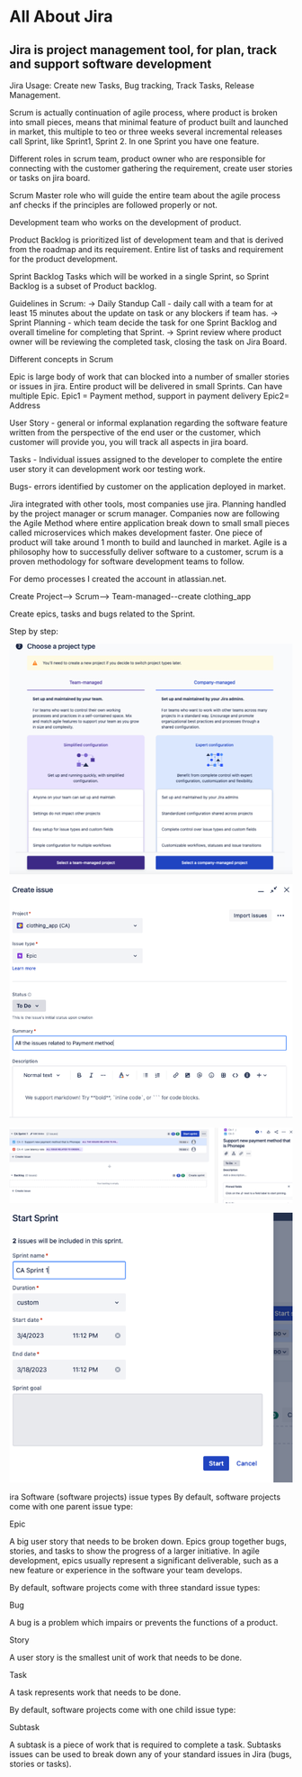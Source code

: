 # All About Jira

## Jira is project management tool, for plan, track and support software development

Jira Usage:
Create new Tasks, Bug tracking, Track Tasks, Release Management.

Scrum is actually continuation of agile process, where product is broken into small pieces, means that minimal feature of product built and launched in market, this multiple to teo or three weeks several incremental releases call Sprint, like Sprint1, Sprint 2.
In one Sprint you have one feature.

Different roles in scrum team, product owner who are responsible for connecting with the customer gathering the requirement, create user stories or tasks on jira board.

Scrum Master role who will guide the entire team about the agile process anf checks if the principles are followed properly or not.

Development team who works on the development of product.

Product Backlog is prioritized list of development team and that is derived from the roadmap and its requirement. Entire list of tasks and requirement for the product development. 

Sprint Backlog Tasks which will be worked in a single Sprint, so Sprint Backlog is a subset of Product backlog.

Guidelines in Scrum:
-> Daily Standup Call - daily call with a team for at least 15 minutes about the update on task or any blockers if team has.
-> Sprint Planning - which team decide the task for one Sprint Backlog and overall timeline for completing that Sprint.
-> Sprint review where product owner will be reviewing the completed task, closing the task on Jira Board.

Different concepts in Scrum

Epic is large body of work that can blocked into a number of smaller stories or issues in jira. Entire product will be delivered in small Sprints. Can have multiple Epic.
Epic1 = Payment method, support in payment delivery
Epic2= Address

User Story - general or informal explanation regarding the software feature written from the perspective of the end user or the customer, which customer will provide you, you will track all aspects in jira board.

Tasks - Individual issues assigned to the developer to complete the entire user story it can development work oor testing work. 

Bugs- errors identified by customer on the application deployed in market.

Jira integrated with other tools, most companies use jira.
Planning handled by the project manager or scrum manager.
Companies now are following the Agile Method where entire application break down to small small pieces called microservices which makes development faster. One piece of product will take around 1 month to build and launched in market.
Agile is a philosophy how to successfully deliver software to a customer, scrum is a proven methodology for software development teams to follow. 

For demo processes I created the account in atlassian.net.

Create Project--> Scrum--> Team-managed--create clothing_app

Create epics, tasks and bugs related to the Sprint. 

Step by step:

![1](1.png)

![2](2.png)

![3](3.png)

![4](4.png)

ira Software (software projects) issue types
By default, software projects come with one parent issue type:

Epic

A big user story that needs to be broken down. Epics group together bugs, stories, and tasks to show the progress of a larger initiative. In agile development, epics usually represent a significant deliverable, such as a new feature or experience in the software your team develops.

By default, software projects come with three standard issue types:

Bug

A bug is a problem which impairs or prevents the functions of a product.

Story

A user story is the smallest unit of work that needs to be done.

Task

A task represents work that needs to be done.

By default, software projects come with one child issue type:

Subtask

A subtask is a piece of work that is required to complete a task. Subtasks issues can be used to break down any of your standard issues in Jira (bugs, stories or tasks).

